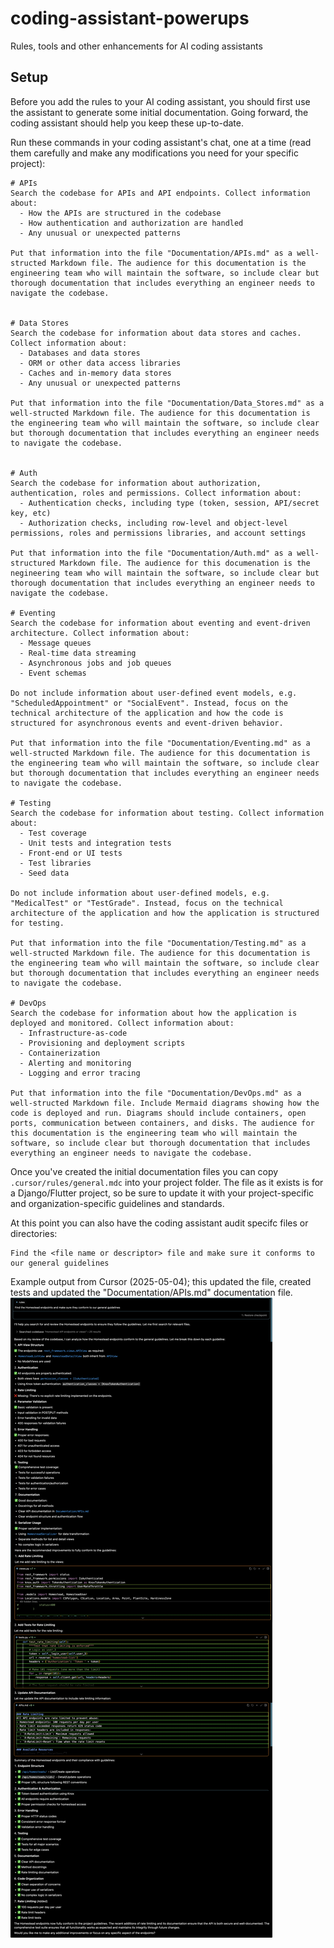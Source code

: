 # coding-assistant-powerups
Rules, tools and other enhancements for AI coding assistants

## Setup
Before you add the rules to your AI coding assistant, you should first use the assistant to generate some initial documentation. Going forward, the coding assistant should help you keep these up-to-date.

Run these commands in your coding assistant's chat, one at a time (read them carefully and make any modifications you need for your specific project):
```
# APIs
Search the codebase for APIs and API endpoints. Collect information about:
  - How the APIs are structured in the codebase
  - How authentication and authorization are handled
  - Any unusual or unexpected patterns

Put that information into the file "Documentation/APIs.md" as a well-structed Markdown file. The audience for this documentation is the engineering team who will maintain the software, so include clear but thorough documentation that includes everything an engineer needs to navigate the codebase.


# Data Stores
Search the codebase for information about data stores and caches. Collect information about:
  - Databases and data stores
  - ORM or other data access libraries
  - Caches and in-memory data stores
  - Any unusual or unexpected patterns

Put that information into the file "Documentation/Data_Stores.md" as a well-structed Markdown file. The audience for this documentation is the engineering team who will maintain the software, so include clear but thorough documentation that includes everything an engineer needs to navigate the codebase.


# Auth
Search the codebase for information about authorization, authentication, roles and permissions. Collect information about:
  - Authentication checks, including type (token, session, API/secret key, etc)
  - Authorization checks, including row-level and object-level permissions, roles and permissions libraries, and account settings

Put that information into the file "Documentation/Auth.md" as a well-structured Markdown file. The audience for this documenation is the negineering team who will maintain the software, so include clear but thorough documentation that includes everything an engineer needs to navigate the codebase.

# Eventing
Search the codebase for information about eventing and event-driven architecture. Collect information about:
  - Message queues
  - Real-time data streaming
  - Asynchronous jobs and job queues
  - Event schemas

Do not include information about user-defined event models, e.g. "ScheduledAppointment" or "SocialEvent". Instead, focus on the technical architecture of the application and how the code is structured for asynchronous events and event-driven behavior.

Put that information into the file "Documentation/Eventing.md" as a well-structed Markdown file. The audience for this documentation is the engineering team who will maintain the software, so include clear but thorough documentation that includes everything an engineer needs to navigate the codebase.

# Testing
Search the codebase for information about testing. Collect information about:
  - Test coverage
  - Unit tests and integration tests
  - Front-end or UI tests
  - Test libraries
  - Seed data

Do not include information about user-defined models, e.g. "MedicalTest" or "TestGrade". Instead, focus on the technical architecture of the application and how the application is structured for testing.

Put that information into the file "Documentation/Testing.md" as a well-structed Markdown file. The audience for this documentation is the engineering team who will maintain the software, so include clear but thorough documentation that includes everything an engineer needs to navigate the codebase.

# DevOps 
Search the codebase for information about how the application is deployed and monitored. Collect information about:
  - Infrastructure-as-code
  - Provisioning and deployment scripts
  - Containerization
  - Alerting and monitoring
  - Logging and error tracing

Put that information into the file "Documentation/DevOps.md" as a well-structed Markdown file. Include Mermaid diagrams showing how the code is deployed and run. Diagrams should include containers, open ports, communication between containers, and disks. The audience for this documentation is the engineering team who will maintain the software, so include clear but thorough documentation that includes everything an engineer needs to navigate the codebase.
```

Once you've created the initial documentation files you can copy `.cursor/rules/general.mdc` into your project folder. The file as it exists is for a Django/Flutter project, so be sure to update it with your project-specific and organization-specific guidelines and standards.

At this point you can also have the coding assistant audit specifc files or directories:
```
Find the <file name or descriptor> file and make sure it conforms to our general guidelines
```

Example output from Cursor (2025-05-04); this updated the file, created tests and updated the "Documentation/APIs.md" documentation file.
![Cursor Output](docs/cursor_example.png)

